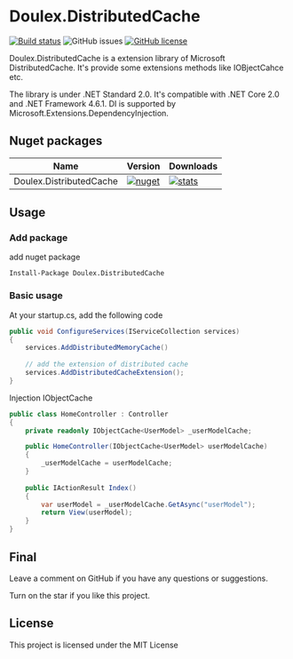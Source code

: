 # Doulex.DistributedCache
[![Build status](https://ci.appveyor.com/api/projects/status/21y6ksao6ll7gwgp?svg=true)](https://ci.appveyor.com/project/nepton/doulex-distributedcache)
![GitHub issues](https://img.shields.io/github/issues/nepton/Doulex.DistributedCache.svg)
[![GitHub license](https://img.shields.io/badge/license-MIT-blue.svg)](https://github.com/nepton/Doulex.DistributedCache/blob/master/LICENSE)  

Doulex.DistributedCache is a extension library of Microsoft DistributedCache. It's provide some extensions methods like IOBjectCahce etc.

The library is under .NET Standard 2.0. It's compatible with .NET Core 2.0 and .NET Framework 4.6.1.
DI is supported by Microsoft.Extensions.DependencyInjection.

## Nuget packages
| Name                    | Version                                                                                                                         | Downloads                                                                                                                        |
|-------------------------|---------------------------------------------------------------------------------------------------------------------------------|----------------------------------------------------------------------------------------------------------------------------------|
| Doulex.DistributedCache | [![nuget](https://img.shields.io/nuget/v/Doulex.DistributedCache.svg)](https://www.nuget.org/packages/Doulex.DistributedCache/) | [![stats](https://img.shields.io/nuget/dt/Doulex.DistributedCache.svg)](https://www.nuget.org/packages/Doulex.DistributedCache/) |

## Usage

### Add package
add nuget package
```
Install-Package Doulex.DistributedCache
```

### Basic usage

At your startup.cs, add the following code
```csharp
public void ConfigureServices(IServiceCollection services)
{
    services.AddDistributedMemoryCache()
    
    // add the extension of distributed cache
    services.AddDistributedCacheExtension();
}
```

Injection IObjectCache
```csharp
public class HomeController : Controller
{
    private readonly IObjectCache<UserModel> _userModelCache;

    public HomeController(IObjectCache<UserModel> userModelCache)
    {
        _userModelCache = userModelCache;
    }
    
    public IActionResult Index()
    {
        var userModel = _userModelCache.GetAsync("userModel");
        return View(userModel);
    }
}
```

## Final
Leave a comment on GitHub if you have any questions or suggestions.

Turn on the star if you like this project.

## License
This project is licensed under the MIT License

